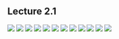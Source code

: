 ## Lecture 2.1

![](https://github.com/csn3rd/Ethics19Spring2020/blob/master/2.1.01%20Immanuel%20Kant.png)
![](https://github.com/csn3rd/Ethics19Spring2020/blob/master/2.1.02%20Historical%20Location%20of%20Kant.png)
![](https://github.com/csn3rd/Ethics19Spring2020/blob/master/2.1.03%20Overview%20of%20Kantian%20Ethics.png)
![](https://github.com/csn3rd/Ethics19Spring2020/blob/master/2.1.04%20Kantian%20Ethics.png)
![](https://github.com/csn3rd/Ethics19Spring2020/blob/master/2.1.05%20Locked%20Door%20Example.png)
![](https://github.com/csn3rd/Ethics19Spring2020/blob/master/2.1.06%20Gravity%20Example.png)
![](https://github.com/csn3rd/Ethics19Spring2020/blob/master/2.1.07%20Unlocked%20Door%20Example.png)
![](https://github.com/csn3rd/Ethics19Spring2020/blob/master/2.1.08%20Kantian%20Ethics%202.png)
![](https://github.com/csn3rd/Ethics19Spring2020/blob/master/2.1.09%20Kantian%20Ethics%203.png)
![](https://github.com/csn3rd/Ethics19Spring2020/blob/master/2.1.10%20Kant%20on%20Intention.png)
![](https://github.com/csn3rd/Ethics19Spring2020/blob/master/2.1.11%20Summary%20of%20Kant's%20Foundations.png)
![](https://github.com/csn3rd/Ethics19Spring2020/blob/master/2.1.12%20Ethical%20Inventory.png)
